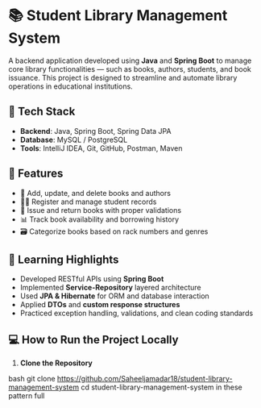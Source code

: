 # 📚 Student Library Management System

A backend application developed using **Java** and **Spring Boot** to manage core library functionalities — such as books, authors, students, and book issuance. This project is designed to streamline and automate library operations in educational institutions.

## 🔧 Tech Stack

- **Backend**: Java, Spring Boot, Spring Data JPA  
- **Database**: MySQL / PostgreSQL  
- **Tools**: IntelliJ IDEA, Git, GitHub, Postman, Maven

## 🚀 Features

- 📘 Add, update, and delete books and authors  
- 🧑‍🎓 Register and manage student records  
- 📖 Issue and return books with proper validations  
- 📊 Track book availability and borrowing history  
- 🗃️ Categorize books based on rack numbers and genres  

## 🧠 Learning Highlights

- Developed RESTful APIs using **Spring Boot**  
- Implemented **Service-Repository** layered architecture  
- Used **JPA & Hibernate** for ORM and database interaction  
- Applied **DTOs** and **custom response structures**  
- Practiced exception handling, validations, and clean coding standards  

## 💻 How to Run the Project Locally

1. **Clone the Repository**
   
bash
   git clone https://github.com/Saheeljamadar18/student-library-management-system
   cd student-library-management-system in these pattern full


